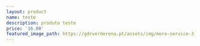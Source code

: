 ```yaml
---
layout: product
name: teste
description: produto teste
price: '16.00'
featured_image_path: https://gdrverderena.pt/assets/img/more-service-3.jpg
---
```

